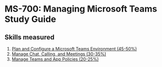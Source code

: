 # MS-700: Managing Microsoft Teams Study Guide
## Skills measured

1. [Plan and Configure a Microsoft Teams Environment (45-50%)]()
2. [Manage Chat, Calling, and Meetings (30-35%)]()
3. [Manage Teams and App Policies (20-25%)]()